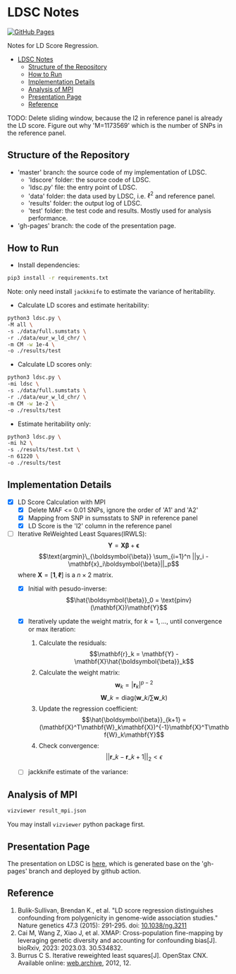 # LDSC Notes

<!-- badged -->
[![GitHub Pages](https://github.com/LucaJiang/ldsc_notes/actions/workflows/jekyll-gh-pages.yml/badge.svg?branch=gh-pages)](https://github.com/LucaJiang/ldsc_notes/actions/workflows/jekyll-gh-pages.yml)

Notes for LD Score Regression.

- [LDSC Notes](#ldsc-notes)
  - [Structure of the Repository](#structure-of-the-repository)
  - [How to Run](#how-to-run)
  - [Implementation Details](#implementation-details)
  - [Analysis of MPI](#analysis-of-mpi)
  - [Presentation Page](#presentation-page)
  - [Reference](#reference)

<!-- TODO: -->
TODO:
Delete sliding window, because the l2 in reference panel is already the LD score.
Figure out why 'M=1173569' which is the number of SNPs in the reference panel.

## Structure of the Repository

- 'master' branch: the source code of my implementation of LDSC.
  - 'ldscore' folder: the source code of LDSC.
  - 'ldsc.py' file: the entry point of LDSC.
  - 'data' folder: the data used by LDSC, i.e. $\ell^2$ and reference panel.
  - 'results' folder: the output log of LDSC.
  - 'test' folder: the test code and results. Mostly used for analysis performance.
- 'gh-pages' branch: the code of the presentation page.

## How to Run

- Install dependencies:

```bash
pip3 install -r requirements.txt
```

Note: only need install `jackknife` to estimate the variance of heritability.

- Calculate LD scores and estimate heritability:

```bash
python3 ldsc.py \
-M all \
-s ./data/full.sumstats \
-r ./data/eur_w_ld_chr/ \
-m CM -w 1e-4 \
-o ./results/test
```

- Calculate LD scores only:

```bash
python3 ldsc.py \
-mi ldsc \
-s ./data/full.sumstats \
-r ./data/eur_w_ld_chr/ \
-m CM -w 1e-2 \
-o ./results/test
```

- Estimate heritability only:

```bash
python3 ldsc.py \
-mi h2 \
-s ./results/test.txt \
-n 61220 \
-o ./results/test
```

## Implementation Details

- [x] LD Score Calculation with MPI
  - [x] Delete MAF <= 0.01 SNPs, ignore the order of 'A1' and 'A2'
  - [x] Mapping from SNP in sumsstats to SNP in reference panel
  - [x] LD Score is the 'l2' column in the reference panel
- [ ] Iterative ReWeighted Least Squares(IRWLS):
  $$\mathbf{Y} = \mathbf{X}\boldsymbol{\beta} + \boldsymbol{\epsilon}$$
$$\text{argmin}\_{\boldsymbol{\beta}} \sum_{i=1}^n ||y_i - \mathbf{x}_i\boldsymbol{\beta}||_p$$
  where $\mathbf{X}=[\mathbf{1},\mathbf{\ell}]$ is a $n\times 2$ matrix.
  - [x] Initial with pesudo-inverse:
    $$\hat{\boldsymbol{\beta}}_0 = \text{pinv}(\mathbf{X})\mathbf{Y}$$
  - [x] Iteratively update the weight matrix, for $k=1,\ldots$, until convergence or max iteration:
      1. Calculate the residuals:
        $$\mathbf{r}_k = \mathbf{Y} - \mathbf{X}\hat{\boldsymbol{\beta}}_k$$
      2. Calculate the weight matrix:
        $$\mathbf{w}_k = | \mathbf{r}_k |^{p-2}$$
        $$\mathbf{W}\_k = \text{diag}(\mathbf{w}\_k/\sum \mathbf{w}\_k)$$
      3. Update the regression coefficient:
        $$\hat{\boldsymbol{\beta}}_{k+1} = (\mathbf{X}^T\mathbf{W}_k\mathbf{X})^{-1}\mathbf{X}^T\mathbf{W}_k\mathbf{Y}$$
      4. Check convergence:
        $$||\mathbf{r}\_k - \mathbf{r}\_{k+1}||_2 < \epsilon$$

  - [ ] jackknife estimate of the variance:
      <!-- $$\hat{\sigma}^2 = \frac{1}{n}\sum_{i=1}^n \frac{r_i^2}{w_i}$$ -->

## Analysis of MPI

```bash
vizviewer result_mpi.json
```

You may install `vizviewer` python package first.

## Presentation Page

The presentation on LDSC is [here](https://lucajiang.github.io/ldsc_notes/#/), which is generated base on the 'gh-pages' branch and deployed by github action.

## Reference

1. Bulik-Sullivan, Brendan K., et al. "LD score regression distinguishes confounding from polygenicity in genome-wide association studies." Nature genetics 47.3 (2015): 291-295. doi: [10.1038/ng.3211](https://doi.org/10.1038/ng.3211)
2. Cai M, Wang Z, Xiao J, et al. XMAP: Cross-population fine-mapping by leveraging genetic diversity and accounting for confounding bias[J]. bioRxiv, 2023: 2023.03. 30.534832.
3. Burrus C S. Iterative reweighted least squares[J]. OpenStax CNX. Available online: [web.archive](https://web.archive.org/web/20221017041048/https://cnx.org/exports/92b90377-2b34-49e4-b26f-7fe572db78a1@12.pdf/iterative-reweighted-least-squares-12.pdf), 2012, 12.
